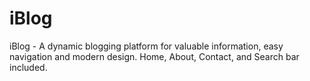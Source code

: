 # iBlog
iBlog - A dynamic blogging platform for valuable information, easy navigation and modern design. Home, About, Contact, and Search bar included.
